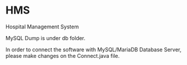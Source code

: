 # HMS
Hospital Management System

MySQL Dump is under db folder.

In order to connect the software with MySQL/MariaDB Database Server,
please make changes on the Connect.java file.
